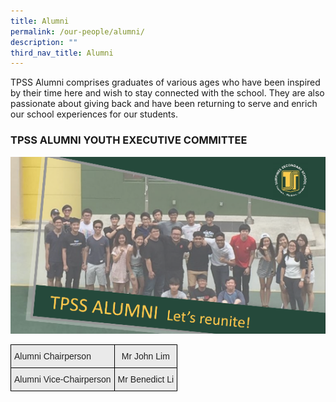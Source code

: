 ```yaml
---
title: Alumni
permalink: /our-people/alumni/
description: ""
third_nav_title: Alumni
---
```

TPSS Alumni comprises graduates of various ages who have been inspired by their time here and wish to stay connected with the school. They are also passionate about giving back and have been returning to serve and enrich our school experiences for our students. 

### TPSS ALUMNI YOUTH EXECUTIVE COMMITTEE

![](/images/Alumni.png)

<style type="text/css">
.tg  {border-collapse:collapse;border-spacing:0;}
.tg td{border-color:black;border-style:solid;border-width:1px;font-family:Arial, sans-serif;font-size:14px;
  overflow:hidden;padding:10px 5px;word-break:normal;}
.tg th{border-color:black;border-style:solid;border-width:1px;font-family:Arial, sans-serif;font-size:14px;
  font-weight:normal;overflow:hidden;padding:10px 5px;word-break:normal;}
.tg .tg-bvia{background-color:#EAEAEA;color:#222;text-align:left;vertical-align:middle}
.tg .tg-ku5w{background-color:#EAEAEA;color:#222;text-align:center;vertical-align:middle}
</style>
<table class="tg">
<thead>
  <tr>
    <th class="tg-bvia"><span style="color:#222;background-color:#EAEAEA">Alumni Chairperson</span></th>
    <th class="tg-ku5w"><span style="color:#222;background-color:#EAEAEA">Mr John Lim</span></th>
  </tr>
</thead>
<tbody>
  <tr>
    <td class="tg-bvia"><span style="color:#222;background-color:#EAEAEA">Alumni Vice-Chairperson </span></td>
    <td class="tg-ku5w"><span style="color:#222;background-color:#EAEAEA">Mr Benedict Li</span></td>
  </tr>
</tbody>
</table>